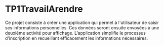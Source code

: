 # TP1TravailArendre
Ce projet consiste à créer une application qui permet à l'utilisateur de saisir ses informations personnelles. Ces données seront ensuite envoyées à une deuxième activité pour affichage. L'application simplifie le processus d'inscription en recueillant efficacement les informations nécessaires.
